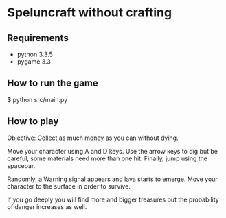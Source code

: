 Speluncraft without crafting
============================

Requirements
------------

* python 3.3.5
* pygame 3.3

How to run the game
-------------------

$ python src/main.py

How to play
-----------

Objective: Collect as much money as you can without dying.

Move your character using A and D keys. Use the arrow keys to dig but be careful, some materials need more than one hit. Finally, jump using the spacebar.

Randomly, a Warning signal appears and lava starts to emerge. Move your character to the surface in order to survive.

If you go deeply you will find more and bigger treasures but the probability of danger increases as well.
